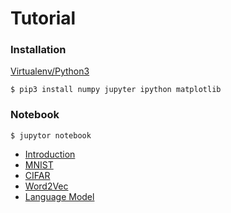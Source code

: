 # Tutorial

### Installation

 [Virtualenv/Python3](https://www.tensorflow.org/versions/r0.10/get_started/os_setup.html#virtualenv-installation)

 ```
 $ pip3 install numpy jupyter ipython matplotlib
 ```

### Notebook
  ```
  $ jupytor notebook
  ```
  * [Introduction](intro/intro.ipynb)
  * [MNIST](mnist/mnist.ipynb)
  * [CIFAR](cifar/cifar10.ipynb)
  * [Word2Vec](word2vec/word2vec.ipynb)
  * [Language Model](lm/lm.ipynb)
